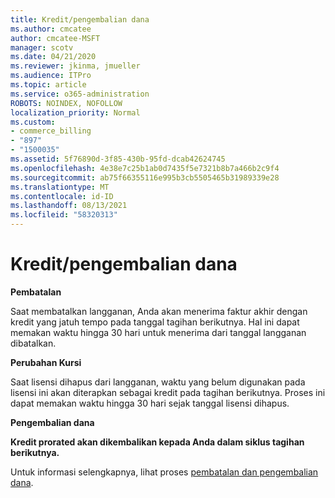 ```yaml
---
title: Kredit/pengembalian dana
ms.author: cmcatee
author: cmcatee-MSFT
manager: scotv
ms.date: 04/21/2020
ms.reviewer: jkinma, jmueller
ms.audience: ITPro
ms.topic: article
ms.service: o365-administration
ROBOTS: NOINDEX, NOFOLLOW
localization_priority: Normal
ms.custom:
- commerce_billing
- "897"
- "1500035"
ms.assetid: 5f76890d-3f85-430b-95fd-dcab42624745
ms.openlocfilehash: 4e38e7c25b1ab0d7435f5e7321b8b7a466b2c9f4
ms.sourcegitcommit: ab75f66355116e995b3cb5505465b31989339e28
ms.translationtype: MT
ms.contentlocale: id-ID
ms.lasthandoff: 08/13/2021
ms.locfileid: "58320313"
---
```

# <a name="creditrefund"></a>Kredit/pengembalian dana

**Pembatalan**
  
Saat membatalkan langganan, Anda akan menerima faktur akhir dengan kredit yang jatuh tempo pada tanggal tagihan berikutnya. Hal ini dapat memakan waktu hingga 30 hari untuk menerima dari tanggal langganan dibatalkan.
  
**Perubahan Kursi**
  
Saat lisensi dihapus dari langganan, waktu yang belum digunakan pada lisensi ini akan diterapkan sebagai kredit pada tagihan berikutnya. Proses ini dapat memakan waktu hingga 30 hari sejak tanggal lisensi dihapus.

**Pengembalian dana**

**Kredit prorated akan dikembalikan kepada Anda dalam siklus tagihan berikutnya.**

Untuk informasi selengkapnya, lihat proses [pembatalan dan pengembalian dana](https://docs.microsoft.com/microsoft-365/commerce/subscriptions/cancel-your-subscription). 
